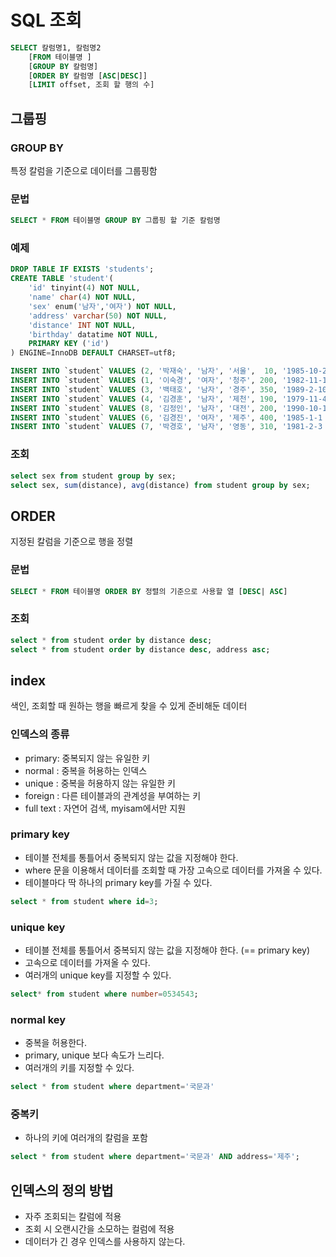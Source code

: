 # SQL 조회

```sql
SELECT 칼럼명1, 칼럼명2 
    [FROM 테이블명 ] 
    [GROUP BY 칼럼명] 
    [ORDER BY 칼럼명 [ASC|DESC]] 
    [LIMIT offset, 조회 할 행의 수]
```



## 그룹핑

### GROUP BY

특정 칼럼을 기준으로 데이터를 그룹핑함



### 문법

```sql
SELECT * FROM 테이블명 GROUP BY 그룹핑 할 기준 칼럼명
```



### 예제

```sql
DROP TABLE IF EXISTS 'students';
CREATE TABLE 'student'(
	'id' tinyint(4) NOT NULL,
	'name' char(4) NOT NULL,
    'sex' enum('남자','여자') NOT NULL,
    'address' varchar(50) NOT NULL,
    'distance' INT NOT NULL,
    'birthday' datatime NOT NULL,
    PRIMARY KEY ('id')
) ENGINE=InnoDB DEFAULT CHARSET=utf8;
```

``` sql
INSERT INTO `student` VALUES (2, '박재숙', '남자', '서울',  10, '1985-10-26 00:00:00');
INSERT INTO `student` VALUES (1, '이숙경', '여자', '청주', 200, '1982-11-16 00:00:00');
INSERT INTO `student` VALUES (3, '백태호', '남자', '경주', 350, '1989-2-10 00:00:00');
INSERT INTO `student` VALUES (4, '김경훈', '남자', '제천', 190, '1979-11-4 00:00:00');
INSERT INTO `student` VALUES (8, '김정인', '남자', '대전', 200, '1990-10-1 00:00:00');
INSERT INTO `student` VALUES (6, '김경진', '여자', '제주', 400, '1985-1-1 00:00:00');
INSERT INTO `student` VALUES (7, '박경호', '남자', '영동', 310, '1981-2-3 00:00:00');

```

 

### 조회

```sql
select sex from student group by sex;
select sex, sum(distance), avg(distance) from student group by sex;
```



## ORDER

지정된 칼럼을 기준으로 행을 정렬

### 문법

```sql
SELECT * FROM 테이블명 ORDER BY 정렬의 기준으로 사용할 열 [DESC| ASC]
```



### 조회

```sql
select * from student order by distance desc;
select * from student order by distance desc, address asc;
```



## index

색인, 조회할 때 원하는 행을 빠르게 찾을 수 있게 준비해둔 데이터



### 인덱스의 종류

- primary: 중복되지 않는 유일한 키
- normal : 중복을 허용하는 인덱스
- unique : 중복을 허용하지 않는 유일한 키
- foreign : 다른 테이블과의 관계성을 부여하는 키
- full text : 자연어 검색, myisam에서만 지원

### primary key

- 테이블 전체를 통틀어서 중복되지 않는 값을 지정해야 한다.
- where 문을 이용해서 데이터를 조회할 때 가장 고속으로 데이터를 가져올 수 있다.
- 테이블마다 딱 하나의 primary key를 가질 수 있다.

```sql
select * from student where id=3;
```

### unique key

- 테이블 전체를 통틀어서 중복되지 않는 값을 지정해야 한다. (== primary key)
- 고속으로 데이터를 가져올 수 있다.
- 여러개의 unique key를 지정할 수 있다.

```sql
select* from student where number=0534543;
```

### normal key

- 중복을 허용한다.
- primary, unique 보다 속도가 느리다.
- 여러개의 키를 지정할 수 있다.

```sql
select * from student where department='국문과'
```



### 중복키

- 하나의 키에 여러개의 칼럼을 포함

```sql
select * from student where department='국문과' AND address='제주';
```

## 인덱스의 정의 방법

- 자주 조회되는 칼럼에 적용
- 조회 시 오랜시간을 소모하는 컬럼에 적용
- 데이터가 긴 경우 인덱스를 사용하지 않는다.


